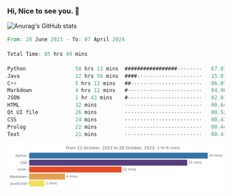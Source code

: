 ### Hi, Nice to see you. 👋

<!--
**EtherFin/EtherFin** is a ✨ _special_ ✨ repository because its `README.md` (this file) appears on your GitHub profile.

Here are some ideas to get you started:

- 🔭 I’m currently working on ...
- 🌱 I’m currently learning ...
- 👯 I’m looking to collaborate on ...
- 🤔 I’m looking for help with ...
- 💬 Ask me about ...
- 📫 How to reach me: ...
- 😄 Pronouns: ...
- ⚡ Fun fact: ...
-->


![Anurag's GitHub stats](https://github-readme-stats.vercel.app/api?username=EtherFin&bg_color=30,e96443,e97f43,e99943,e9b443,e9ce43,e9e843,d3e943,bee943,a9e943,94e943&title_color=fff&text_color=000&show_icons=true&icon_color=000)


<!--START_SECTION:waka-->

```rust
From: 28 June 2023 - To: 07 April 2024

Total Time: 85 hrs 49 mins

Python                58 hrs 13 mins  #################--------   67.83 %
Java                  12 hrs 56 mins  ####---------------------   15.07 %
C++                   5 hrs 12 mins   ##-----------------------   06.07 %
Markdown              4 hrs 12 mins   #------------------------   04.90 %
JSON                  1 hr 43 mins    #------------------------   02.01 %
HTML                  32 mins         -------------------------   00.64 %
Qt UI file            26 mins         -------------------------   00.52 %
CSS                   24 mins         -------------------------   00.47 %
Prolog                22 mins         -------------------------   00.44 %
Text                  21 mins         -------------------------   00.41 %
```

<!--END_SECTION:waka-->

<img
  src="https://github.com/EtherFin/EtherFin/blob/master/images/stat.svg"
  alt="Work Dashboard"
/>

